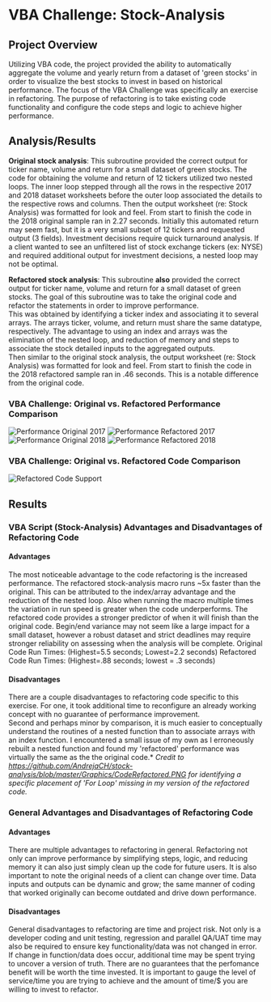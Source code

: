 # **VBA Challenge: Stock-Analysis**

## Project Overview
Utilizing VBA code, the project provided the ability to automatically aggregate the volume and yearly return from a dataset of 'green stocks' in order to visualize the best stocks to invest in based on historical performance. 
The focus of the VBA Challenge was specifically an exercise in refactoring. The purpose of refactoring is to take existing code functionality and configure the code steps and logic to achieve higher performance. 
 
## **Analysis/Results**

**Original stock analysis**: 
This subroutine provided the correct output for ticker name, volume and return for a small dataset of green stocks. The code for obtaining the volume and return of 12 tickers utilized two nested loops. 
The inner loop stepped through all the rows in the respective 2017 and 2018 dataset worksheets before the outer loop associated the details to the respective rows and columns. Then the output worksheet (re: Stock Analysis) was formatted for look and feel. 
From start to finish the code in the 2018 original sample ran in 2.27 seconds. Initially this automated return may seem fast, but it is a very small subset of 12 tickers and requested output (3 fields). 
Investment decisions require quick turnaround analysis. If a client wanted to see an unfiltered list of stock exchange tickers (ex: NYSE) and required additional output for investment decisions, a nested loop may not be optimal. 

**Refactored stock analysis**: 
This subroutine **also** provided the correct output for ticker name, volume and return for a small dataset of green stocks. The goal of this subroutine was to take the original code and refactor the statements in order to improve performance.  
This was obtained by identifying a ticker index and associating it to several arrays. The arrays ticker, volume, and return must share the same datatype, respectively. The advantage to using an index and arrays was the elimination of the nested loop, and reduction of memory and steps to associate the stock detailed inputs to the aggregated outputs.   
Then similar to the original stock analysis, the output worksheet (re: Stock Analysis) was formatted for look and feel. 
From start to finish the code in the 2018 refactored sample ran in .46 seconds. This is a notable difference from the original code. 


### VBA Challenge: Original vs. Refactored Performance Comparison
![Performance Original 2017](https://github.com/ljlodl5/Stock-Analysis/blob/main/Resources/Original%20Analysis%202017.png)
![Performance Refactored 2017](https://github.com/ljlodl5/Stock-Analysis/blob/main/Resources/Refactored%20Analysis%202017.png)
![Performance Original 2018](https://github.com/ljlodl5/Stock-Analysis/blob/main/Resources/Original%20Analysis%202018.png)
![Performance Refactored 2018](https://github.com/ljlodl5/Stock-Analysis/blob/main/Resources/Refactored%20Analysis%202018.png)

### VBA Challenge: Original vs. Refactored Code Comparison 
![Refactored Code Support](https://github.com/ljlodl5/Stock-Analysis/blob/main/Resources/VBA%20Challenge%20Code%20Comparison.png)

## **Results**
### **VBA Script (Stock-Analysis) Advantages and Disadvantages of Refactoring Code**
#### Advantages
The most noticeable advantage to the code refactoring is the increased performance. The refactored stock-analysis macro runs ~5x faster than the original. This can be attributed to the index/array advantage and the reduction of the nested loop. 
Also when running the macro multiple times the variation in run speed is greater when the code underperforms. The refactored code provides a stronger predictor of when it will finish than the original code. 
Begin/end variance may not seem like a large impact for a small dataset, however a robust dataset and strict deadlines may require stronger reliability on assessing when the analysis will be complete. 
Original Code Run Times:   (Highest=5.5 seconds; Lowest=2.2 seconds)
Refactored Code Run Times: (Highest=.88 seconds; lowest = .3 seconds) 

#### Disadvantages
There are a couple disadvantages to refactoring code specific to this exercise. For one, it took additional time to reconfigure an already working concept with no guarantee of performance improvement.     
Second and perhaps minor by comparison, it is much easier to conceptually understand the routines of a nested function than to associate arrays with an index function. 
I encountered a small issue of my own as I erroneously rebuilt a nested function and found my 'refactored' performance was virtually the same as the the original code.*
*Credit to https://github.com/AndrejaCH/stock-analysis/blob/master/Graphics/CodeRefactored.PNG for identifying a specific placement of 'For Loop' missing in my version of the refactored code.*
    


### **General Advantages and Disadvantages of Refactoring Code**
#### Advantages 
There are multiple advantages to refactoring in general. Refactoring not only can improve performance by simplifying steps, logic, and reducing memory it can also just simply clean up the code for future users. 
It is also important to note the original needs of a client can change over time. Data inputs and outputs can be dynamic and grow; the same manner of coding that worked originally can become outdated and drive down performance. 
#### Disadvantages
General disadvantages to refactoring are time and project risk. Not only is a developer coding and unit testing, regression and parallel QA/UAT time may also be required to ensure key functionality/data was not changed in error. 
If change in function/data does occur, additional time may be spent trying to uncover a version of truth. 
There are no guarantees that the perfomance benefit will be worth the time invested. It is important to gauge the level of service/time you are trying to achieve and the amount of time/$ you are willing to invest to refactor. 




